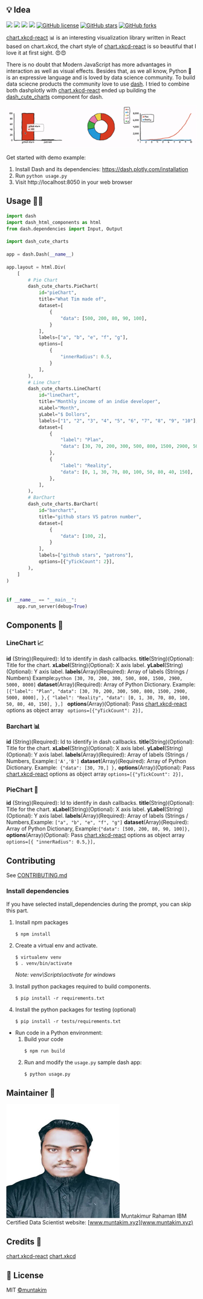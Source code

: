 ## 💡 Idea

![](https://img.shields.io/badge/-ReactJS-orange) ![](https://img.shields.io/badge/-PYTHON-green) ![](https://img.shields.io/badge/-DASH-red) ![](https://img.shields.io/github/issues/muntakim1/dash_cute_charts) [![GitHub license](https://img.shields.io/github/license/muntakim1/dash_cute_charts)](https://github.com/muntakim1/dash_cute_charts/blob/main/LICENSE) [![GitHub stars](https://img.shields.io/github/stars/muntakim1/dash_cute_charts)](https://github.com/muntakim1/dash_cute_charts/stargazers) [![GitHub forks](https://img.shields.io/github/forks/muntakim1/dash_cute_charts)](https://github.com/muntakim1/dash_cute_charts/network)

[chart.xkcd-react](https://www.npmjs.com/package/chart.xkcd-react) 📊 is an interesting visualization library written in React based on chart.xkcd, the chart style of [chart.xkcd-react](https://www.npmjs.com/package/chart.xkcd-react) is so beautiful that I love it at first sight. 😍😍

There is no doubt that Modern JavaScript has more advantages in interaction as well as visual effects. Besides that, as we all know, Python 🐍 is an expressive language and is loved by data science community. To build data sciecne products the community love to use [dash](https://dash.plotly.com/). I tried to combine both dashplotly with [chart.xkcd-react](https://www.npmjs.com/package/chart.xkcd-react) ended up building the [dash_cute_charts](https://github.com/muntakim1/dash_cute_charts) component for dash.

![image](/demo-assets/20190819131226.gif)

Get started with demo example:

1. Install Dash and its dependencies: https://dash.plotly.com/installation
2. Run `python usage.py`
3. Visit http://localhost:8050 in your web browser

## Usage 👨‍🏫

```python
import dash
import dash_html_components as html
from dash.dependencies import Input, Output

import dash_cute_charts

app = dash.Dash(__name__)

app.layout = html.Div(
    [
        # Pie Chart
        dash_cute_charts.PieChart(
            id="pieChart",
            title="What Tim made of",
            dataset=[
                {
                    "data": [500, 200, 80, 90, 100],
                }
            ],
            labels=["a", "b", "e", "f", "g"],
            options=[
                {
                    "innerRadius": 0.5,
                }
            ],
        ),
        # Line Chart
        dash_cute_charts.LineChart(
            id="lineChart",
            title="Monthly income of an indie developer",
            xLabel="Month",
            yLabel="$ Dollors",
            labels=["1", "2", "3", "4", "5", "6", "7", "8", "9", "10"],
            dataset=[
                {
                    "label": "Plan",
                    "data": [30, 70, 200, 300, 500, 800, 1500, 2900, 5000, 8000],
                },
                {
                    "label": "Reality",
                    "data": [0, 1, 30, 70, 80, 100, 50, 80, 40, 150],
                },
            ],
        ),
        # BarChart
        dash_cute_charts.BarChart(
            id="barchart",
            title="github stars VS patron number",
            dataset=[
                {
                    "data": [100, 2],
                }
            ],
            labels=["github stars", "patrons"],
            options=[{"yTickCount": 2}],
        ),
    ]
)


if __name__ == "__main__":
    app.run_server(debug=True)
```

## Components 🧱

### LineChart 📈

<strong>id</strong> (String)(Required): Id to identify in dash callbacks.
<strong>title</strong>(String)(Optional): Title for the chart.
<strong>xLabel</strong>(String)(Optional): X axis label.
<strong>yLabel</strong>(String)(Optional): Y axis label.
<strong>labels</strong>(Array)(Required): Array of labels (Strings / Numbers)
Example:`python [30, 70, 200, 300, 500, 800, 1500, 2900, 5000, 8000]`
<strong>dataset</strong>(Array)(Required): Array of Python Dictionary.
Example:`[{"label": "Plan", "data": [30, 70, 200, 300, 500, 800, 1500, 2900, 5000, 8000], },{ "label": "Reality", "data": [0, 1, 30, 70, 80, 100, 50, 80, 40, 150], },] `
<strong>options</strong>(Array)(Optional): Pass [chart.xkcd-react](https://www.npmjs.com/package/chart.xkcd-react) options as object array
` options=[{"yTickCount": 2}],`

### Barchart 📊

<strong>id</strong> (String)(Required): Id to identify in dash callbacks.
<strong>title</strong>(String)(Optional): Title for the chart.
<strong>xLabel</strong>(String)(Optional): X axis label.
<strong>yLabel</strong>(String)(Optional): Y axis label.
<strong>labels</strong>(Array)(Required): Array of labels (Strings / Numbers, Example:`['A','B']`
<strong>dataset</strong>(Array)(Required): Array of Python Dictionary.
Example:` {"data": [30, 70,] },`
<strong>options</strong>(Array)(Optional): Pass [chart.xkcd-react](https://www.npmjs.com/package/chart.xkcd-react) options as object array `options=[{"yTickCount": 2}],`

### PieChart 🧿

<strong>id</strong> (String)(Required): Id to identify in dash callbacks.
<strong>title</strong>(String)(Optional): Title for the chart.
<strong>xLabel</strong>(String)(Optional): X axis label.
<strong>yLabel</strong>(String)(Optional): Y axis label.
<strong>labels</strong>(Array)(Required): Array of labels (Strings / Numbers,Example: `["a", "b", "e", "f", "g"]`
<strong>dataset</strong>(Array)(Required): Array of Python Dictionary, Example:`{"data": [500, 200, 80, 90, 100]},`
<strong>options</strong>(Array)(Optional): Pass [chart.xkcd-react](https://www.npmjs.com/package/chart.xkcd-react) options as object array ` options=[{ "innerRadius": 0.5,}],`

## Contributing

See [CONTRIBUTING.md](./CONTRIBUTING.md)

### Install dependencies

If you have selected install_dependencies during the prompt, you can skip this part.

1. Install npm packages
    ```
    $ npm install
    ```
2. Create a virtual env and activate.

    ```
    $ virtualenv venv
    $ . venv/bin/activate
    ```

    _Note: venv\Scripts\activate for windows_

3. Install python packages required to build components.
    ```
    $ pip install -r requirements.txt
    ```
4. Install the python packages for testing (optional)
    ```
    $ pip install -r tests/requirements.txt
    ```

-   Run code in a Python environment:
    1. Build your code
        ```
        $ npm run build
        ```
    2. Run and modify the `usage.py` sample dash app:
        ```
        $ python usage.py
        ```

## Maintainer 🤵

![](/demo-assets/rsz_profile.jpg)
Muntakimur Rahaman
IBM Certified Data Scientist
website: [www.muntakim.xyz](www.muntakim.xyz)

## Credits 🙏

[chart.xkcd-react](https://www.npmjs.com/package/chart.xkcd-react)
[chart.xkcd](https://github.com/timqian/chart.xkcd)

## 📃 License

MIT [©muntakim](https://github.com/muntakim1/)
